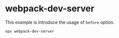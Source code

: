 # webpack-dev-server

This example is introduce the usage of `before` option.

```bash
npx webpack-dev-server
```
